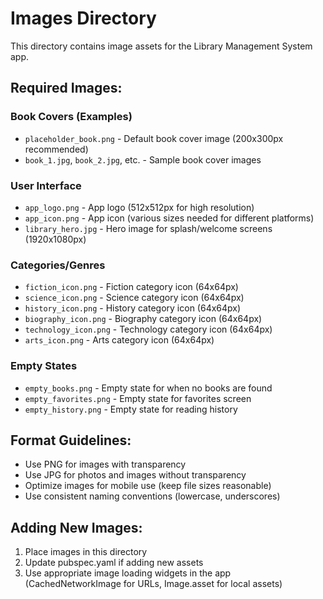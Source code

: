 # Images Directory

This directory contains image assets for the Library Management System app.

## Required Images:

### Book Covers (Examples)
- `placeholder_book.png` - Default book cover image (200x300px recommended)
- `book_1.jpg`, `book_2.jpg`, etc. - Sample book cover images

### User Interface
- `app_logo.png` - App logo (512x512px for high resolution)
- `app_icon.png` - App icon (various sizes needed for different platforms)
- `library_hero.jpg` - Hero image for splash/welcome screens (1920x1080px)

### Categories/Genres
- `fiction_icon.png` - Fiction category icon (64x64px)
- `science_icon.png` - Science category icon (64x64px)
- `history_icon.png` - History category icon (64x64px)
- `biography_icon.png` - Biography category icon (64x64px)
- `technology_icon.png` - Technology category icon (64x64px)
- `arts_icon.png` - Arts category icon (64x64px)

### Empty States
- `empty_books.png` - Empty state for when no books are found
- `empty_favorites.png` - Empty state for favorites screen
- `empty_history.png` - Empty state for reading history

## Format Guidelines:
- Use PNG for images with transparency
- Use JPG for photos and images without transparency
- Optimize images for mobile use (keep file sizes reasonable)
- Use consistent naming conventions (lowercase, underscores)

## Adding New Images:
1. Place images in this directory
2. Update pubspec.yaml if adding new assets
3. Use appropriate image loading widgets in the app (CachedNetworkImage for URLs, Image.asset for local assets)
